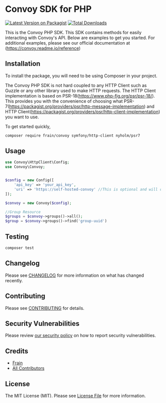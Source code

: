 # Convoy SDK for PHP

[![Latest Version on Packagist](https://img.shields.io/packagist/v/frain/convoy.svg?style=flat-square)](https://packagist.org/packages/frain/convoy)
[![Total Downloads](https://img.shields.io/packagist/dt/frain/convoy.svg?style=flat-square)](https://packagist.org/packages/frain/convoy)

This is the Convoy PHP SDK. This SDK contains methods for easily interacting with Convoy's API. Below are examples to get you started. For additional examples, please see our official documentation at (https://convoy.readme.io/reference)


## Installation
To install the package, you will need to be using Composer in your project. 

The Convoy PHP SDK is not hard coupled to any HTTP Client such as Guzzle or any other library used to make HTTP requests. The HTTP Client implementation is based on PSR-18(https://www.php-fig.org/psr/psr-18/). This provides you with the convenience of choosing what PSR-7(https://packagist.org/providers/psr/http-message-implementation) and HTTP Client(https://packagist.org/providers/psr/http-client-implementation) you want to use.

To get started quickly, 

```bash
composer require frain/convoy symfony/http-client nyholm/psr7
```

## Usage

```php
use Convoy\HttpClient\Config;
use Convoy\Convoy;


$config = new Config([
    'api_key' => 'your_api_key',
    'uri' => 'https://self-hosted-convoy' //This is optional and will default to https://cloud.getconvoy.io/api/v1
]);

$convoy = new Convoy($config);

//Group Resource
$groups = $convoy->groups()->all();
$group = $convoy->groups()->find('group-uuid')
```

## Testing

```bash
composer test
```

## Changelog

Please see [CHANGELOG](CHANGELOG.md) for more information on what has changed recently.

## Contributing

Please see [CONTRIBUTING](.github/CONTRIBUTING.md) for details.

## Security Vulnerabilities

Please review [our security policy](../../security/policy) on how to report security vulnerabilities.

## Credits

- [Frain](https://github.com/frain)
- [All Contributors](../../contributors)

## License

The MIT License (MIT). Please see [License File](LICENSE.md) for more information.
